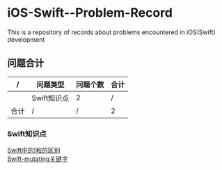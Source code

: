 # iOS-Swift--Problem-Record

This is a repository of records about problems encountered in iOS(Swift) development

## 问题合计

| / | 问题类型 | 问题个数 | 合计 |
| ---- | ------ | ------ | ------ |
| | Swift知识点 | 2 | / |
| 合计 | / | / | 2 |

### Swift知识点

[Swift中的!和的区别](Swift知识点/Swift中的!和的区别.md)<br />
[Swift-mutating关键字](Swift知识点/Swift-mutating关键字.md)<br />